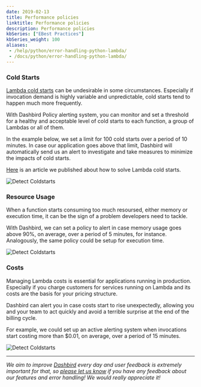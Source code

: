 ```yaml
---
date: 2019-02-13
title: Performance policies
linktitle: Performance policies
description: Performance policies
kbSeries: ["EBest Practices"]
kbSeries_weight: 100
aliases:
 - /help/python/error-handling-python-lambda/
 - /docs/python/error-handling-python-lambda/
---
```


### Cold Starts

<a href="https://docs.aws.amazon.com/lambda/latest/dg/running-lambda-code.html">Lambda cold starts</a> can be undesirable in some circumstances. Especially if invocation demand is highly variable and unpredictable, cold starts tend to happen much more frequently.

With Dashbird Policy alerting system, you can monitor and set a threshold for a healthy and acceptable level of cold starts to each function, a group of Lambdas or all of them.

In the example below, we set a limit for 100 cold starts over a period of 10 minutes. In case our application goes above that limit, Dashbird will automatically send us an alert to investigate and take measures to minimize the impacts of cold starts.

<a href="https://dev.to/byrro/4-steps-to-solve-lambda-cold-starts-281l">Here</a> is an article we published about how to solve Lambda cold starts.

![Detect Coldstarts](/images/docs/cold-start-policy.png)

### Resource Usage

When a function starts consuming too much resoursed, either memory or execution time, it can be the sign of a problem developers need to tackle.

With Dashbird, we can set a policy to alert in case memory usage goes above 90%, on average, over a period of 5 minutes, for instance. Analogously, the same policy could be setup for execution time.

![Detect Coldstarts](/images/docs/resource-usage.png)

### Costs

Managing Lambda costs is essential for applications running in production. Especially if you charge customers for services running on Lambda and its costs are the basis for your pricing structure.

Dashbird can alert you in case costs start to rise unexpectedly, allowing you and your team to act quickly and avoid a terrible surprise at the end of the billing cycle.

For example, we could set up an active alerting system when invocations start costing more than  $0.01, on average, over a period of 15 minutes.

![Detect Coldstarts](/images/docs/lambda-cost-monitoring.png)

---

_We aim to improve [Dashbird](https://dashbird.io/) every day and user feedback is extremely important for that, so [please let us know](mailto:support@dashbird.io) if you have any feedback about our features and error handling! We would really appreciate it!_